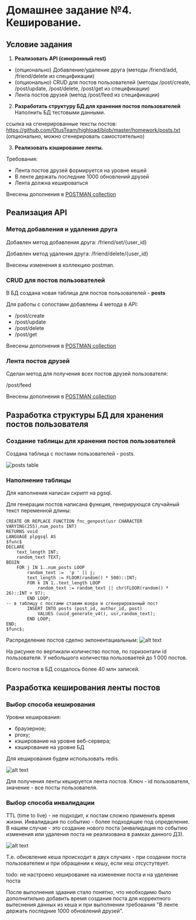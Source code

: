 # Домашнее задание №4. Кеширование.

## Условие задания 

1) **Реализовать API (синхронный rest)**

* (опционально) Добавление/удаление друга (методы /friend/add, /friend/delete из спецификации)
* (опционально) CRUD для постов пользователей (методы /post/create, /post/update, /post/delete, /post/get из спецификации)
* Лента постов друзей (метод /post/feed из спецификации)

2) **Разработать структуру БД для хранения постов пользователей**
Наполнить БД тестовыми данными.

ссылка на сгенерированные тексты постов: https://github.com/OtusTeam/highload/blob/master/homework/posts.txt
(опционально, можно сгенерировать самостоятельно)

3) **Реализовать кэширование ленты.**

Требования:

* Лента постов друзей формируется на уровне кешей
* В ленте держать последние 1000 обновлений друзей
* Лента должна кешироваться

Внесены дополнения в [POSTMAN collection](OTUS-HighLoadArch-HW1.postman_collection)

## Реализация API

### Метод добавления и удаления друга

Добавлен метод добавления друга: /friend/set/{user_id}

Добавлен метод удаления друга: /friend/delete/{user_id}

Внесены изменения в коллекцию postman.

### CRUD для постов пользователей

В БД создана новая таблица для постов пользователей - **posts**

Для работы с сопостами добавлены 4 метода в API:
* /post/create
* /post/update
* /post/delete
* /post/get

Внесены дополнения в [POSTMAN collection](OTUS-HighLoadArch-HW1.postman_collection)

### Лента постов друзей

Сделан метод для получения всех постов друзей пользователя:

/post/feed

Внесены дополнения в [POSTMAN collection](OTUS-HighLoadArch-HW1.postman_collection)

## Разработка структуры БД для хранения постов пользователя

### Создание таблицы для хранения постов пользователей

Создана таблица с постами пользователей - posts.

![posts table](<OTUS HW.png>)

### Наполнение таблицы

Для наполнения написан скрипт на pgsql.

Для генерации постов написана функция, генерирующся случайный текст переменной длины:
```
CREATE OR REPLACE FUNCTION fnc_genpost(usr CHARACTER VARYING(255),num_posts INT)
RETURNS void
LANGUAGE plpgsql AS
$func$
DECLARE 
	text_length INT;
	random_text TEXT;
BEGIN
	FOR j IN 1..num_posts LOOP
		random_text :=  'p ' || j;
		text_length := FLOOR(random() * 500)::INT;
    	FOR k IN 1..text_length LOOP
        	random_text := random_text || chr(FLOOR(random() * 26)::INT + 97);
        END LOOP;
-- в таблицу с постами ставим юзера и сгенерированный пост
        INSERT INTO posts (post_id, author_id, post) 
            VALUES (uuid_generate_v4(), usr,random_text);
        END LOOP;
END;
$func$;
```

Распределение постов сделно экпонентациальным:
![alt text](image-3.png)

На рисунке по вертикали количество постов, по горизонтали id пользователя. У небольшого количества пользоваетей до 1 000 постов. 

Всего постов в БД создалось более 40 млн записей.

## Разработка кеширования ленты постов

### Выбор способа кеширования

Уровни кеширования:
- браузерное;
- proxy;
- кэширование на уровне веб-сервера;
- кэширование на уровне БД

Для кеширования будем использовать redis.

![alt text](image-4.png)

Для получения ленты кешируется лента постов. Ключ - id пользователя, значение - все посты пользователя.

### Выбор способа инвалидации

TTL (time to live) - не подходит, к постам сложно применить время жизни.
Инвалидация по событию - более подходящее под определение. В нашем случае - это создание нового поста (инвалидация по событию изменения или удаления поста не реализована в рамках данного ДЗ).

![alt text](image-5.png)

Т.е. обновление кеша происходит в двух случаях - при создании поста пользователем и при обращении к кешу, если кеш отсустутвует.

todo: не настроено кеширование на изменение поста и на уделение поста

После выполнения здаания стало понятно, что необходимо было дополнитильно добавить время создания поста для корректного вытеснения данных из кеша и при выполнении требования "В ленте держать последние 1000 обновлений друзей".